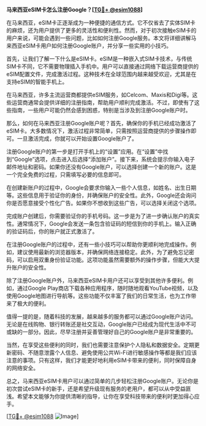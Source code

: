 **马来西亚eSIM卡怎么注册Google？[[TG💪+ @esim1088](https://t.me/s/esim1088)]**

在马来西亚，eSIM卡正逐渐成为一种便捷的通信方式。它不仅省去了实体SIM卡的麻烦，还为用户提供了更多的灵活性和便利性。然而，对于初次接触eSIM卡的用户来说，可能会遇到一些问题，比如如何注册Google服务。本文将详细讲解马来西亚eSIM卡用户如何注册Google账户，并分享一些实用的小技巧。

首先，让我们了解一下什么是eSIM卡。eSIM是一种嵌入式SIM卡技术，与传统SIM卡不同，它不需要物理插入手机中。用户可以直接通过网络下载运营商提供的eSIM配置文件，完成激活过程。这种技术在全球范围内越来越受欢迎，尤其是在支持eSIM的智能手机上。

在马来西亚，许多主流运营商都提供eSIM服务，如Celcom、Maxis和Digi等。这些运营商通常会提供详细的注册指南，帮助用户顺利完成激活。不过，即使有了这些指南，一些用户可能仍然会感到困惑，特别是当涉及到注册Google账户时。

那么，如何在马来西亚注册Google账户呢？首先，确保你的手机已经成功激活了eSIM卡。大多数情况下，激活过程非常简单，只需按照运营商提供的步骤操作即可。一旦激活完成，你就可以开始设置Google账户了。

注册Google账户的第一步是打开手机上的“设置”应用。在“设置”中找到“Google”选项，点击进入后选择“添加账户”。接下来，系统会提示你输入电子邮件地址和密码。如果你还没有Google账户，可以选择创建一个新的账户。这是一个完全免费的过程，只需填写必要的信息即可。

在创建新账户的过程中，Google会要求你输入一些个人信息，如姓名、出生日期等。这些信息用于验证你的身份，并确保账户的安全性。此外，Google还会询问你是否愿意接受个性化广告。如果你不想收到这些广告，可以选择关闭这个选项。

完成账户创建后，你需要验证你的手机号码。这一步是为了进一步确认账户的真实性。通常情况下，Google会发送一条包含验证码的短信到你的手机上。输入正确的验证码后，你的账户就正式激活了。

在注册Google账户的过程中，还有一些小技巧可以帮助你更顺利地完成操作。例如，建议使用最新的浏览器版本，并确保网络连接稳定。此外，为了避免忘记密码，可以启用双重身份验证功能。这项功能虽然需要额外的操作步骤，但能大大提升账户的安全性。

除了注册Google账户外，马来西亚eSIM卡用户还可以享受到其他许多便利。例如，通过Google Play商店下载各种应用程序，随时随地观看YouTube视频，以及使用Google地图进行导航等。这些功能不仅丰富了我们的日常生活，也为工作带来了极大的便利。

值得一提的是，随着科技的发展，越来越多的服务都可以通过Google账户访问。无论是在线购物、银行转账还是社交互动，Google账户已经成为现代生活中不可或缺的一部分。因此，尽早注册并妥善管理好自己的Google账户是非常重要的。

当然，在享受这些便利的同时，我们也需要注意保护个人隐私和数据安全。定期更新密码、不随意泄露个人信息、避免使用公共Wi-Fi进行敏感操作等都是我们应该注意的事项。只有这样，我们才能更好地利用eSIM卡带来的便利，同时保障自身的网络安全。

总之，马来西亚eSIM卡用户可以通过简单的几步轻松注册Google账户。无论你是初次尝试eSIM卡的新手，还是希望升级现有服务的老用户，都可以从中受益匪浅。希望本文能够为你提供清晰的指导，让你在享受科技带来的便利时更加得心应手。

[[TG💪+ @esim1088](https://t.me/s/esim1088) ![Image](https://i.postimg.cc/4NQfJmqS/Snipaste-2025-05-13-00-14-12.png)]